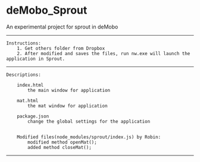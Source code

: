# deMobo_Sprout
An experimental project for sprout in deMobo

-------------------------------------------------

	Instructions:
		1. Get others folder from Dropbox
		2. After modified and saves the files, run nw.exe will launch the application in Sprout.
		
-------------------------------------------------
	Descriptions:
	
		index.html
			the main window for application

		mat.html
			the mat window for application
		
		package.json
			change the global settings for the application
		
		
		Modified files(node_modules/sprout/index.js) by Robin:
			modified method openMat();
			added method closeMat();
-------------------------------------------------


